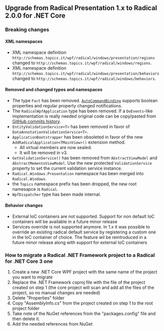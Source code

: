 ## Upgrade from Radical Presentation 1.x to Radical 2.0.0 for .NET Core

### Breaking changes

#### XML namespaces

- XML namespace definition `http://schemas.topics.it/wpf/radical/windows/presentation/regions` changed to `http://schemas.topics.it/wpf/radical/windows/regions`.
- XML namespace definition `http://schemas.topics.it/wpf/radical/windows/presentation/behaviors` changed to `http://schemas.topics.it/wpf/radical/windows/behaviors`.

#### Removed and changed types and namespaces

- The type `Fact` has been removed. [`AutoCommandBinding`](https://docs.radicalframework.com/markup-extensions/auto-command-binding) supports boolean properties and regular property changed notifications.
- The `RadicalWpfApplication` type has been removed. If a `DoEvents`-like implementation is really needed original code can be copy/pasted from [GitHub commits history](https://github.com/RadicalFx/Radical.Windows/blob/fa52500164e26f351055034ffbcb87a085b64e4b/src/Radical.Windows/RadicalWpfApplication.cs#L6-L42).
- `EntityValidationService<T>` has been removed in favor of `DataAnnotationValidationService<T>`.
- `ApplicationBootstrapper` has been obsoleted in favor of the new `AddRadicalApplication<TMainView>()` extension method.
  - All virtual members are now sealed.
  - It will be removed in v3.
- `GetValidationService()` has been removed from `AbstractViewModel` and `AbstractMementoViewModel`. Use the new protected `ValidationService` property to set the current validation service instance.
- `Radical.Windows.Presentation` namespace has been merged into `Radical.Windows`.
- the `Topics` namespace prefix has been dropped, the new root namesapce is `Radical`.
- `WpfDispatcher` type has been made internal.

#### Behavior changes

- External IoC containers are not supported. Support for non default IoC containers will be available in a future minor release
- Services override is not supported anymore. In 1.x it was possible to override an existing radical default service by registering a custom one in the IoC container of choice. The feature wil be reintroduced in a future minor release along with support for external IoC containers

### How to migrate a Radical .NET Framework project to a Radical for .NET Core 3 one

1. Create a new .NET Core WPF project with the same name of the project you want to migrate
2. Replace the .NET Framework csproj file with the file of the project created on step 1 (the core project will scan and add all the files of the project, so no manual changes are needed)
3. Delete "Properties" folder 
4. Copy "AssemblyInfo.cs" from the project created on step 1 to the root project folder
5. Take note of the NuGet references from the "packages.config" file and then delete it. 
6. Add the needed references from NuGet
